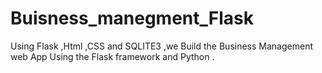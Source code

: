 # Buisness_manegment_Flask
Using Flask ,Html ,CSS and SQLITE3  ,we Build the Business Management web App Using the Flask framework and Python .
